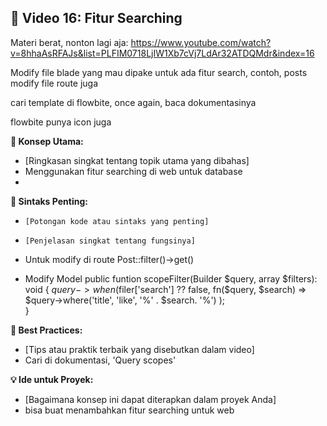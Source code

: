 ## 🎥 Video 16: Fitur Searching

Materi berat, nonton lagi aja: https://www.youtube.com/watch?v=8hhaAsRFAJs&list=PLFIM0718LjIW1Xb7cVj7LdAr32ATDQMdr&index=16

Modify file blade yang mau dipake untuk ada fitur search, contoh, posts
modify file route juga

cari template di flowbite, once again, baca dokumentasinya

flowbite punya icon juga

**🧠 Konsep Utama:**

- [Ringkasan singkat tentang topik utama yang dibahas]
- Menggunakan fitur searching di web untuk database
-

**📌 Sintaks Penting:**

- `[Potongan kode atau sintaks yang penting]`
- `[Penjelasan singkat tentang fungsinya]`

- Untuk modify di route
  Post::filter()->get()

- Modify Model
  public funtion scopeFilter(Builder $query, array $filters): void
{
    $query->when($filer['search'] ?? false, fn($query, $search) =>
  $query->where('title', 'like', '%' . $search. '%')
  );  
  }

**📘 Best Practices:**

- [Tips atau praktik terbaik yang disebutkan dalam video]
- Cari di dokumentasi, 'Query scopes'

**💡 Ide untuk Proyek:**

- [Bagaimana konsep ini dapat diterapkan dalam proyek Anda]
- bisa buat menambahkan fitur searching untuk web
